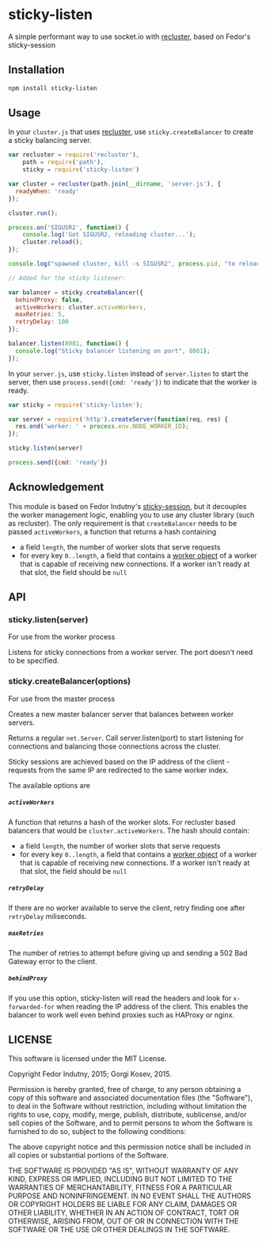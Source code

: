 # sticky-listen

A simple performant way to use socket.io with [recluster][recluster], based on
Fedor's sticky-session

## Installation

```bash
npm install sticky-listen
```

## Usage

In your `cluster.js` that uses [recluster][recluster], use `sticky.createBalancer`
to create a sticky balancing server.

```js
var recluster = require('recluster'),
    path = require('path'),
    sticky = require('sticky-listen')

var cluster = recluster(path.join(__dirname, 'server.js'), {
  readyWhen: 'ready'
});

cluster.run();

process.on('SIGUSR2', function() {
    console.log('Got SIGUSR2, reloading cluster...');
    cluster.reload();
});

console.log("spawned cluster, kill -s SIGUSR2", process.pid, "to reload");

// Added for the sticky listener:

var balancer = sticky.createBalancer({
  behindProxy: false,
  activeWorkers: cluster.activeWorkers,
  maxRetries: 5,
  retryDelay: 100
});

balancer.listen(8081, function() {
  console.log("Sticky balancer listening on port", 8081);
});

```

In your `server.js`, use `sticky.listen` instead of `server.listen` to start the server,
then use `process.send({cmd: 'ready'})` to indicate that the worker is ready.

```javascript
var sticky = require('sticky-listen');

var server = require('http').createServer(function(req, res) {
  res.end('worker: ' + process.env.NODE_WORKER_ID);
});

sticky.listen(server)

process.send({cmd: 'ready'})
```

## Acknowledgement

This module is based on Fedor Indutny's [sticky-session][sticky-session],
but it decouples the worker management logic, enabling you to use any cluster
library (such as recluster). The only requirement is that `createBalancer`
needs to be passed `activeWorkers`, a function that returns a hash containing

* a field `length`, the number of worker slots that serve requests
* for every key `0..length`, a field that contains a [worker object][api-cluster-worker]
  of a worker that is capable of receiving new connections. If a worker isn't
  ready at that slot, the field should be `null`

## API

### sticky.listen(server)

For use from the worker process

Listens for sticky connections from a worker server. The port doesn't need
to be specified.

### sticky.createBalancer(options)

For use from the master process

Creates a new master balancer server that balances between worker servers.

Returns a regular `net.Server`. Call server.listen(port) to start listening
for connections and balancing those connections across the cluster.

Sticky sessions are achieved based on the IP address of the client - requests
from the same IP are redirected to the same worker index.

The available options are

##### `activeWorkers`

A function that returns a hash of the worker slots. For recluster based
balancers that would be `cluster.activeWorkers`. The hash should contain:

* a field `length`, the number of worker slots that serve requests
* for every key `0..length`, a field that contains a [worker object][api-cluster-worker]
  of a worker that is capable of receiving new connections. If a worker isn't
  ready at that slot, the field should be `null`


##### `retryDelay`

If there are no worker available to serve the client, retry finding one after
`retryDelay` miliseconds.

##### `maxRetries`

The number of retries to attempt before giving up and sending a 502 Bad Gateway
error to the client.

##### `behindProxy`

If you use this option, sticky-listen will read the headers and look for
`x-forwarded-for` when reading the IP address of the client. This enables the
balancer to work well even behind proxies such as HAProxy or nginx.

## LICENSE

This software is licensed under the MIT License.


Copyright Fedor Indutny, 2015; Gorgi Kosev, 2015.

Permission is hereby granted, free of charge, to any person obtaining a
copy of this software and associated documentation files (the
"Software"), to deal in the Software without restriction, including
without limitation the rights to use, copy, modify, merge, publish,
distribute, sublicense, and/or sell copies of the Software, and to permit
persons to whom the Software is furnished to do so, subject to the
following conditions:

The above copyright notice and this permission notice shall be included
in all copies or substantial portions of the Software.

THE SOFTWARE IS PROVIDED "AS IS", WITHOUT WARRANTY OF ANY KIND, EXPRESS
OR IMPLIED, INCLUDING BUT NOT LIMITED TO THE WARRANTIES OF
MERCHANTABILITY, FITNESS FOR A PARTICULAR PURPOSE AND NONINFRINGEMENT. IN
NO EVENT SHALL THE AUTHORS OR COPYRIGHT HOLDERS BE LIABLE FOR ANY CLAIM,
DAMAGES OR OTHER LIABILITY, WHETHER IN AN ACTION OF CONTRACT, TORT OR
OTHERWISE, ARISING FROM, OUT OF OR IN CONNECTION WITH THE SOFTWARE OR THE
USE OR OTHER DEALINGS IN THE SOFTWARE.

[recluster]: https://github.com/doxout/recluster
[api-cluster-worker]: https://nodejs.org/api/cluster.html#cluster_class_worker
[sticky-session]: (https://github.com/indutny/sticky-session)
